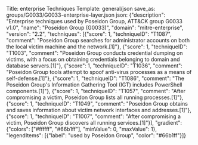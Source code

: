 Title: enterprise Techniques
Template: general/json
save_as: groups/G0033/G0033-enterprise-layer.json
json: {"description": "Enterprise techniques used by Poseidon Group, ATT&CK group G0033 v1.0", "name": "Poseidon Group (G0033)", "domain": "mitre-enterprise", "version": "2.2", "techniques": [{"score": 1, "techniqueID": "T1087", "comment": "Poseidon Group searches for administrator accounts on both the local victim machine and the network.[1]"}, {"score": 1, "techniqueID": "T1003", "comment": "Poseidon Group conducts credential dumping on victims, with a focus on obtaining credentials belonging to domain and database servers.[1]"}, {"score": 1, "techniqueID": "T1036", "comment": "Poseidon Group tools attempt to spoof anti-virus processes as a means of self-defense.[1]"}, {"score": 1, "techniqueID": "T1086", "comment": "The Poseidon Group's Information Gathering Tool (IGT) includes PowerShell components.[1]"}, {"score": 1, "techniqueID": "T1057", "comment": "After compromising a victim, Poseidon Group lists all running processes.[1]"}, {"score": 1, "techniqueID": "T1049", "comment": "Poseidon Group obtains and saves information about victim network interfaces and addresses.[1]"}, {"score": 1, "techniqueID": "T1007", "comment": "After compromising a victim, Poseidon Group discovers all running services.[1]"}], "gradient": {"colors": ["#ffffff", "#66b1ff"], "minValue": 0, "maxValue": 1}, "legendItems": [{"label": "used by Poseidon Group", "color": "#66b1ff"}]}